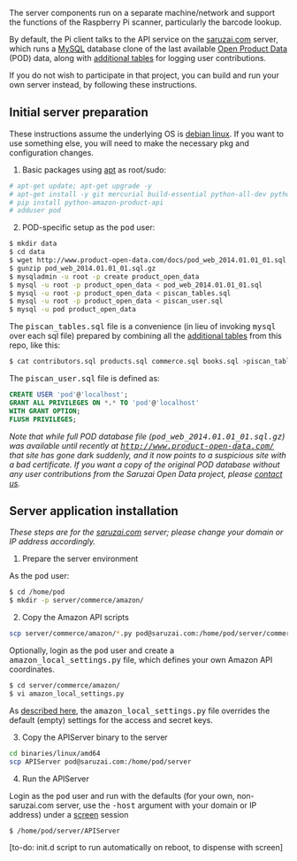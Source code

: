 The server components run on a separate machine/network and support the functions of the Raspberry Pi scanner, particularly the barcode lookup.

By default, the Pi client talks to the API service on the [saruzai.com](https://saruzai.com/) server, which runs a [MySQL](http://www.mysql.com/) database clone of the last available [Open Product Data](http://product.okfn.org/) (POD) data, along with [additional tables](database) for logging user contributions.

If you do not wish to participate in that project, you can build and run your own server instead, by following these instructions.

## Initial server preparation

These instructions assume the underlying OS is [debian linux](http://debian.org/). If you want to use something else, you will need to make the necessary pkg and configuration changes.

1. Basic packages using [apt](http://linux.die.net/man/8/apt-get) as root/sudo:

  ```sh
  # apt-get update; apt-get upgrade -y
  # apt-get install -y git mercurial build-essential python-all-dev python-lxml python-magic python-pip python-pycurl screen
  # pip install python-amazon-product-api
  # adduser pod 
  ```

2. POD-specific setup as the <tt>pod</tt> user:

  ```sh
  $ mkdir data
  $ cd data
  $ wget http://www.product-open-data.com/docs/pod_web_2014.01.01_01.sql.gz
  $ gunzip pod_web_2014.01.01_01.sql.gz
  $ mysqladmin -u root -p create product_open_data
  $ mysql -u root -p product_open_data < pod_web_2014.01.01_01.sql
  $ mysql -u root -p product_open_data < piscan_tables.sql
  $ mysql -u root -p product_open_data < piscan_user.sql
  $ mysql -u pod product_open_data
  ```

  The <tt>piscan_tables.sql</tt> file is a convenience (in lieu of invoking <tt>mysql</tt> over each sql file) prepared by combining all the [additional tables](database) from this repo, like this:

  ```sh
$ cat contributors.sql products.sql commerce.sql books.sql >piscan_tables.sql
  ```

  The <tt>piscan_user.sql</tt> file is defined as:

  ```sql
CREATE USER 'pod'@'localhost';
GRANT ALL PRIVILEGES ON *.* TO 'pod'@'localhost'
WITH GRANT OPTION;
FLUSH PRIVILEGES;
  ```

  *Note that while full POD database file (<tt>pod_web_2014.01.01_01.sql.gz</tt>) was available until recently at <tt>http://www.product-open-data.com/</tt> that site has gone dark suddenly, and it now points to a suspicious site with a bad certificate. If you want a copy of the original POD database without any user contributions from the Saruzai Open Data project, please [contact us](http://banrai.com/contact.html).*

## Server application installation

*These steps are for the [saruzai.com](https://saruzai.com/) server; please change your domain or IP address accordingly.*

1. Prepare the server environment

  As the <tt>pod</tt> user:

  ```sh
$ cd /home/pod
$ mkdir -p server/commerce/amazon/
  ```

2. Copy the Amazon API scripts

  ```sh
scp server/commerce/amazon/*.py pod@saruzai.com:/home/pod/server/commerce/amazon
  ```

  Optionally, login as the <tt>pod</tt> user and create a <tt>amazon_local_settings.py</tt> file, which defines your own Amazon API coordinates.

  ```sh
$ cd server/commerce/amazon/
$ vi amazon_local_settings.py
  ```

  As [described here](commerce/amazon/amazon_settings.py), the <tt>amazon_local_settings.py</tt> file overrides the default (empty) settings for the access and secret keys.

3. Copy the APIServer binary to the server

  ```sh
cd binaries/linux/amd64
scp APIServer pod@saruzai.com:/home/pod/server
  ```

4. Run the APIServer

  Login as the <tt>pod</tt> user and run with the defaults (for your own, non-saruzai.com server, use the <tt>-host</tt> argument with your domain or IP address) under a [screen](http://linux.die.net/man/1/screen) session

  ```sh
$ /home/pod/server/APIServer
  ```

  [to-do: init.d script to run automatically on reboot, to dispense with screen]